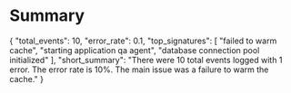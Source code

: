 # Summary
{
  "total_events": 10,
  "error_rate": 0.1,
  "top_signatures": [
    "failed to warm cache",
    "starting application qa agent",
    "database connection pool initialized"
  ],
  "short_summary": "There were 10 total events logged with 1 error. The error rate is 10%. The main issue was a failure to warm the cache."
}